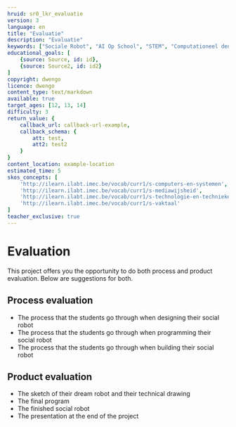 ```yaml
---
hruid: sr0_lkr_evaluatie
version: 3
language: en
title: "Evaluatie"
description: "Evaluatie"
keywords: ["Sociale Robot", "AI Op School", "STEM", "Computationeel denken", "Grafisch programmeren"]
educational_goals: [
    {source: Source, id: id}, 
    {source: Source2, id: id2}
]
copyright: dwengo
licence: dwengo
content_type: text/markdown
available: true
target_ages: [12, 13, 14]
difficulty: 3
return_value: {
    callback_url: callback-url-example,
    callback_schema: {
        att: test,
        att2: test2
    }
}
content_location: example-location
estimated_time: 5
skos_concepts: [
    'http://ilearn.ilabt.imec.be/vocab/curr1/s-computers-en-systemen', 
    'http://ilearn.ilabt.imec.be/vocab/curr1/s-mediawijsheid', 
    'http://ilearn.ilabt.imec.be/vocab/curr1/s-technologie-en-technieken', 
    'http://ilearn.ilabt.imec.be/vocab/curr1/s-vaktaal'
]
teacher_exclusive: true
---
```

# Evaluation

This project offers you the opportunity to do both process and product evaluation. Below are suggestions for both.

## Process evaluation

* The process that the students go through when designing their social robot
* The process that the students go through when programming their social robot
* The process that the students go through when building their social robot

## Product evaluation

* The sketch of their dream robot and their technical drawing
* The final program
* The finished social robot
* The presentation at the end of the project
